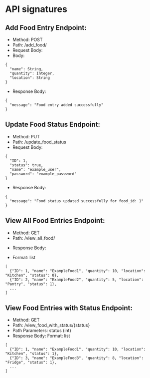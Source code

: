 # API signatures 

## Add Food Entry Endpoint:

- Method: POST
- Path: /add_food/
- Request Body:
- Body:

```
{
  "name": String,
  "quantity": Integer,
  "location": String
}
```
- Response Body:
```
{
  "message": "Food entry added successfully"
}
```
## Update Food Status Endpoint:

- Method: PUT
- Path: /update_food_status
- Request Body:
```
{
  "ID": 1,
  "status": true,
  "name": "example_user",
  "password": "example_password"
}
```
- Response Body:

```
{
  "message": "Food status updated successfully for food_id: 1"
}
```
## View All Food Entries Endpoint:

- Method: GET
- Path: /view_all_food/
* Response Body:
- Format: list
```
[
  {"ID": 1, "name": "ExampleFood1", "quantity": 10, "location": "Kitchen", "status": 0},
  {"ID": 2, "name": "ExampleFood2", "quantity": 5, "location": "Pantry", "status": 1},
  ...
]
```
## View Food Entries with Status Endpoint:

- Method: GET
- Path: /view_food_with_status/{status}
- Path Parameters: status (int)
- Response Body:
Format: list
```
[
  {"ID": 1, "name": "ExampleFood1", "quantity": 10, "location": "Kitchen", "status": 1},
  {"ID": 3, "name": "ExampleFood3", "quantity": 8, "location": "Fridge", "status": 1},
  ...
]
```

